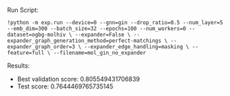 Run Script:

`!python -m exp.run --device=0 --gnn=gin --drop_ratio=0.5 --num_layer=5 --emb_dim=300 --batch_size=32 --epochs=100 --num_workers=0 --dataset=ogbg-molhiv \
--expander=False \
--expander_graph_generation_method=perfect-matchings \
--expander_graph_order=3 \
--expander_edge_handling=masking \
--feature=full \
--filename=mol_gin_no_expander`

Results:
- Best validation score: 0.805549431706839
- Test score: 0.7644469765735145

